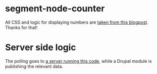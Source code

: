 # segment-node-counter

All CSS and logic for displaying numbers are [taken from this blogpost](http://velvetcache.org/2012/04/11/css-seven-segment-display-tutorial). Thanks for that!

# Server side logic

The polling goes to [a server running this code](https://github.com/eiriksm/redis-key-poller.git), while a Drupal module is publishing the relevant data.
